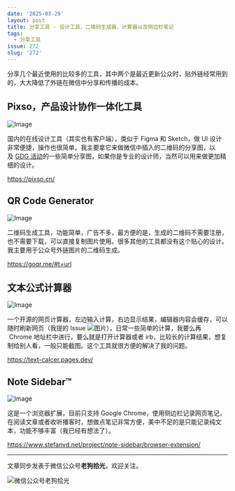 ```yaml
---
date: '2025-03-29'
layout: post
title: 分享工具 - 设计工具，二维码生成器，计算器以及侧边栏笔记
tags:
  - 分享工具
issue: 272
slug: '272'
---
```


分享几个最近使用的比较多的工具，其中两个是最近更新公众时，贴外链经常用到的，大大降低了外链在微信中分享和传播的成本。


## Pixso，产品设计协作一体化工具

![Image](https://github.com/user-attachments/assets/0fa9940b-5715-469a-a399-80b74408da4e)

国内的在线设计工具（其实也有客户端），类似于 Figma 和 Sketch，做 UI 设计非常便捷，操作也很简单。我主要拿它来做微信中插入的二维码的分享图，以及 [GDG 活动](https://mp.weixin.qq.com/s?__biz=MjM5MDA4ODYzMQ==&mid=2453017856&idx=1&sn=61561ae9a842d482bdf94622f454a9c0&scene=21#wechat_redirect)的一些简单分享图，如果你是专业的设计师，当然可以用来做更加精细的设计。

https://pixso.cn/

## QR Code Generator

![Image](https://github.com/user-attachments/assets/0ed8e4c4-389c-4a2e-8db5-e28b5c10cd31)

二维码生成工具，功能简单，广告不多，最方便的是，生成的二维码不需要注册，也不需要下载，可以直接复制图片使用。很多其他的工具都没有这个贴心的设计。我主要用于公众号外链图片的二维码生成。

https://goqr.me/#t=url


## 文本公式计算器

![Image](https://github.com/user-attachments/assets/16392a8f-c29b-48ee-828c-7d0617432237)

一个开源的网页计算器，左边输入计算，右边显示结果，编辑器内容会缓存，可以随时刷新网页（我提的 Issue ![图片](https://res.wx.qq.com/t/wx_fed/we-emoji/res/assets/Expression/Expression_14@2x.png?tp=webp&wxfrom=5&wx_lazy=1)），日常一些简单的计算，我要么再  Chrome 地址栏中进行，要么就是打开计算器或者 irb，比较长的计算结果，想复制给别人看，一般只能截图。这个工具就很方便的解决了我的问题。

https://text-calcer.pages.dev/

## Note Sidebar™

![Image](https://github.com/user-attachments/assets/cdcb84cd-7d0f-402c-8527-405b2cf98963)

这是一个浏览器扩展，目前只支持 Google Chrome，使用侧边栏记录网页笔记，在阅读文章或者收听播客时，想做点笔记非常方便，美中不足的是只能记录纯文本，功能不够丰富（我已经有想法了）。

https://www.stefanvd.net/project/note-sidebar/browser-extension/

---

文章同步发表于微信公众号**老狗拾光**，欢迎关注。

![微信公众号老狗拾光](https://github.com/user-attachments/assets/1a652b8b-7f5b-4879-af52-65e1fe3f7b4d)

